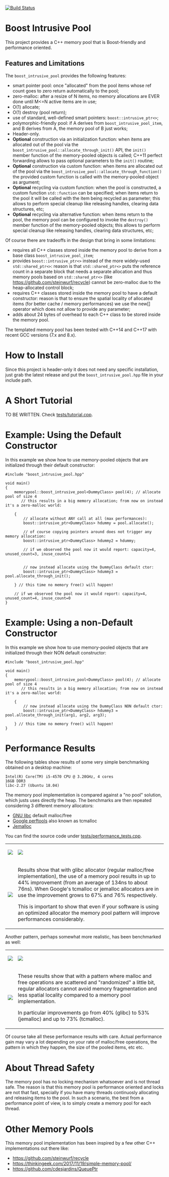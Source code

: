 [![Build Status](https://travis-ci.com/f18m/boost-intrusive-pool.svg?branch=master)](https://travis-ci.com/f18m/boost-intrusive-pool)

# Boost Intrusive Pool
This project provides a C++ memory pool that is Boost-friendly and performance oriented.

## Features and Limitations
The `boost_intrusive_pool` provides the following features:
 - smart pointer pool: once "allocated" from the pool items whose ref count goes to zero return
   automatically to the pool;
 - zero-malloc: after a resize of N items, no memory allocations are EVER done until M<=N active
   items are in use;
 - O(1) allocate;
 - O(1) destroy (pool return);
 - use of standard, well-defined smart pointers: `boost::intrusive_ptr<>`;
 - polymorphic-friendly pool: if A derives from `boost_intrusive_pool_item`, and B derives from A, the
   memory pool of B just works;
 - Header-only.
 - **Optional** construction via an initialization function: when items are allocated out of the pool via the 
   `boost_intrusive_pool::allocate_through_init()` API, the `init()` member function of the memory-pooled objects 
   is called; C++11 perfect forwarding allows to pass optional parameters to the `init()` routine;
 - **Optional** construction via custom function: when items are allocated out of the pool via the 
   `boost_intrusive_pool::allocate_through_function()` the provided custom function is called with the memory-pooled 
   object as argument;
 - **Optional** recycling via custom function: when the pool is constructed, a custom function `std::function` can be
   specified; when items return to the pool it will be called with the item being recycled as parameter; this allows
   to perform special cleanup like releasing handles, clearing data structures, etc;
 - **Optional** recycling via alternative function: when items return to the pool, the memory pool can be configured
   to invoke the `destroy()` member function of the memory-pooled objects; this allows
   to perform special cleanup like releasing handles, clearing data structures, etc;

Of course there are tradeoffs in the design that bring in some limitations:
 - requires all C++ classes stored inside the memory pool to derive from a base class `boost_intrusive_pool_item`;
 - provides `boost::intrusive_ptr<>` instead of the more widely-used `std::shared_ptr<>`:
   reason is that `std::shared_ptr<>` puts the reference count in a separate block that needs a separate allocation
   and thus memory pools based on `std::shared_ptr<>` (like https://github.com/steinwurf/recycle) cannot be
   zero-malloc due to the heap-allocated control block;
 - requires C++ classes stored inside the memory pool to have a default constructor: reason is that to ensure
   the spatial locality of allocated items (for better cache / memory performances) we use the new[] operator 
   which does not allow to provide any parameter;
 - adds about 24 bytes of overhead to each C++ class to be stored inside the memory pool.
 
The templated memory pool has been tested with C++14 and C++17 with recent GCC versions (7.x and 8.x).


# How to Install

Since this project is header-only it does not need any specific installation, just grab the latest release and put the
`boost_intrusive_pool.hpp` file in your include path.



# A Short Tutorial

TO BE WRITTEN.
Check [tests/tutorial.cpp](tests/tutorial.cpp).


# Example: Using the Default Constructor

In this example we show how to use memory-pooled objects that are initialized through their default constructor:

```
#include "boost_intrusive_pool.hpp"

void main()
{
	memorypool::boost_intrusive_pool<DummyClass> pool(4); // allocate pool of size 4
	   // this results in a big memory allocation; from now on instead it's a zero-malloc world:
	
	{
	    // allocate without ANY call at all (max performances):
	    boost::intrusive_ptr<DummyClass> hdummy = pool.allocate();
	
	    // of course copying pointers around does not trigger any memory allocation:
	    boost::intrusive_ptr<DummyClass> hdummy2 = hdummy;
	
	    // if we observed the pool now it would report: capacity=4, unused_count=3, inuse_count=1
	    
	    
	    // now instead allocate using the DummyClass default ctor:
	    boost::intrusive_ptr<DummyClass> hdummy3 = pool.allocate_through_init();
	    
	} // this time no memory free() will happen!

	// if we observed the pool now it would report: capacity=4, unused_count=4, inuse_count=0
}

```


# Example: Using a non-Default Constructor

In this example we show how to use memory-pooled objects that are initialized through their NON default constructor:

```
#include "boost_intrusive_pool.hpp"

void main()
{
	memorypool::boost_intrusive_pool<DummyClass> pool(4); // allocate pool of size 4
	   // this results in a big memory allocation; from now on instead it's a zero-malloc world:
	
	{
	    // now instead allocate using the DummyClass NON default ctor:
	    boost::intrusive_ptr<DummyClass> hdummy3 = pool.allocate_through_init(arg1, arg2, arg3);
	    
	} // this time no memory free() will happen!
}
```

# Performance Results

The following tables show results of some very simple benchmarking obtained on a desktop machine:

```
Intel(R) Core(TM) i5-4570 CPU @ 3.20GHz, 4 cores
16GB DDR3
libc-2.27 (Ubuntu 18.04)
```

The memory pool implementation is compared against a "no pool" solution, which justs uses directly the heap.
The benchmarks are then repeated considering 3 different memory allocators:
 - [GNU libc](https://www.gnu.org/software/libc/) default malloc/free
 - [Google perftools](https://github.com/gperftools/gperftools) also known as tcmalloc
 - [Jemalloc](http://jemalloc.net/)

You can find the source code under [tests/performance_tests.cpp](tests/performance_tests.cpp).

<table cellpadding="5" width="100%">
<tbody>
<tr>
<td>

![](tests/results/pattern_1_noallocators.png)

</td>
<td>

![](tests/results/pattern_1_tcmalloc.png)

</td>
</tr>
<tr>
<td>

![](tests/results/pattern_1_jemalloc.png)


</td>
<td>

Results show that with glibc allocator (regular malloc/free implementation), the use of a memory
pool results in up to 44% improvement (from an average of 134ns to about 76ns).
When Google's tcmalloc or jemalloc allocators are in use the improvement grows to 67% and 76% respectively.

This is important to show that even if your software is using an optimized allocator the memory pool
pattern will improve performances considerably.

</td>
</tr>

</tbody>
</table>

Another pattern, perhaps somewhat more realistic, has been benchmarked as well:

<table cellpadding="5" width="100%">
<tbody>
<tr>
<td>

![](tests/results/pattern_2_noallocators.png)

</td>
<td>

![](tests/results/pattern_2_tcmalloc.png)

</td>
</tr>
<tr>
<td>

![](tests/results/pattern_2_jemalloc.png)


</td>
<td>

These results show that with a pattern where malloc and free operations are scattered and "randomized" 
a little bit, regular allocators cannot avoid memory fragmentation and less spatial locality compared
to a memory pool implementation.
 
In particular improvements go from 40% (glibc) to 53% (jemalloc) and up to 73% (tcmalloc).

</td>
</tr>

</tbody>
</table>

Of course take all these performance results with care.
Actual performance gain may vary a lot depending on your rate of malloc/free operations, the pattern in which they happen,
the size of the pooled items, etc etc.



# About Thread Safety

The memory pool has no locking mechanism whatsoever and is not thread safe.
The reason is that this memory pool is performance oriented and locks are not that fast, specially if you have many
threads continuosly allocating and releasing items to the pool.
In such a scenario, the best from a performance point of view, is to simply create a memory pool for each thread.


# Other Memory Pools

This memory pool implementation has been inspired by a few other C++ implementations out there like:

- https://github.com/steinwurf/recycle
- https://thinkingeek.com/2017/11/19/simple-memory-pool/
- https://github.com/cdesjardins/QueuePtr
